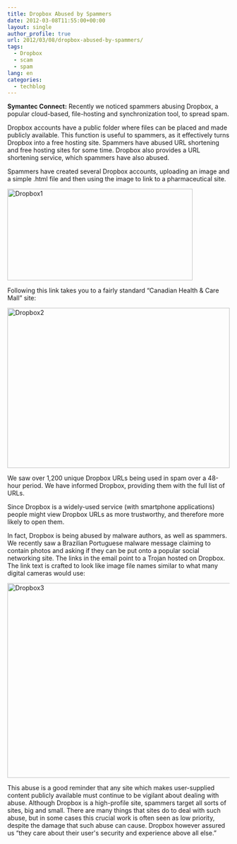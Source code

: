 ```yaml
---
title: Dropbox Abused by Spammers
date: 2012-03-08T11:55:00+00:00
layout: single
author_profile: true
url: 2012/03/08/dropbox-abused-by-spammers/
tags:
  - Dropbox
  - scam
  - spam
lang: en
categories: 
  - techblog
---
```

**Symantec Connect:** Recently we noticed spammers abusing Dropbox, a popular cloud-based, file-hosting and synchronization tool, to spread spam. 

Dropbox accounts have a public folder where files can be placed and made publicly available. This function is useful to spammers, as it effectively turns Dropbox into a free hosting site. Spammers have abused URL shortening and free hosting sites for some time. Dropbox also provides a URL shortening service, which spammers have also abused. 

Spammers have created several Dropbox accounts, uploading an image and a simple .html file and then using the image to link to a pharmaceutical site. 

[<img title="Dropbox1" border="0" alt="Dropbox1" src="http://lh3.ggpht.com/-BTS73K129bw/T1iWnJ8aa-I/AAAAAAAAFFY/KXmPo53G2g0/Dropbox1_thumb%25255B1%25255D.png?imgmax=800" width="420" height="207" />](http://lh3.ggpht.com/-jjQZPji4fxQ/T1iWW9QTkLI/AAAAAAAAFFQ/IhAbCw7vOZk/s1600-h/Dropbox1%25255B3%25255D.png) 

Following this link takes you to a fairly standard “Canadian Health & Care Mall” site: 

[<img title="Dropbox2" border="0" alt="Dropbox2" src="http://lh6.ggpht.com/-wZDxbFlq5N0/T1iXFvfzaBI/AAAAAAAAFFo/7Iw6rWH2fdQ/Dropbox2_thumb%25255B2%25255D.png?imgmax=800" width="504" height="362" />](http://lh4.ggpht.com/--mKtEJWjDz4/T1iW7sitvUI/AAAAAAAAFFg/NAS_2ZJc1tU/s1600-h/Dropbox2%25255B4%25255D.png) 

We saw over 1,200 unique Dropbox URLs being used in spam over a 48-hour period. We have informed Dropbox, providing them with the full list of URLs. 

Since Dropbox is a widely-used service (with smartphone applications) people might view Dropbox URLs as more trustworthy, and therefore more likely to open them. 

In fact, Dropbox is being abused by malware authors, as well as spammers. We recently saw a Brazilian Portuguese malware message claiming to contain photos and asking if they can be put onto a popular social networking site. The links in the email point to a Trojan hosted on Dropbox. The link text is crafted to look like image file names similar to what many digital cameras would use: 

[<img title="Dropbox3" border="0" alt="Dropbox3" src="http://lh4.ggpht.com/-8LrAX2fcsNA/T1iXQQt-TzI/AAAAAAAAFF4/rhtKrdSv6Cg/Dropbox3_thumb%25255B5%25255D.png?imgmax=800" width="519" height="440" />](http://lh3.ggpht.com/-o3q0KVKInEA/T1iXLTkVlFI/AAAAAAAAFFw/b0Oh8k_bSH4/s1600-h/Dropbox3%25255B7%25255D.png) 

This abuse is a good reminder that any site which makes user-supplied content publicly available must continue to be vigilant about dealing with abuse. Although Dropbox is a high-profile site, spammers target all sorts of sites, big and small. There are many things that sites do to deal with such abuse, but in some cases this crucial work is often seen as low priority, despite the damage that such abuse can cause. Dropbox however assured us “they care about their user's security and experience above all else.”
